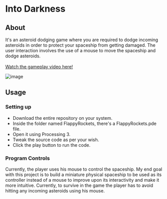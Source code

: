# Into Darkness

## About
It's an asteroid dodging game where you are required to dodge incoming asteroids in order to protect your spaceship from getting damaged. The user interaction involves the use of a mouse to move the spaceship and dodge asteroids.
<br><br>
[Watch the gameplay video here!](https://www.youtube.com/watch?v=H9chWg-RbNc)

![image](https://user-images.githubusercontent.com/28980632/54675911-82b0aa80-4b25-11e9-90b4-0735db7a3e6f.png)

## Usage
### Setting up
- Download the entire repository on your system.
- Inside the folder named FlappyRockets, there's a FlappyRockets.pde file.
- Open it using Processing 3.
- Tweak the source code as per your wish.
- Click the play button to run the code.
### Program Controls
Currently, the player uses his mouse to control the spaceship. My end goal with this project is to build a miniature physical spaceship to be used as its controller instead of a mouse to improve upon its interactivity and make it more intuitive. Currently, to survive in the game the player has to avoid hitting any incoming asteroids using his mouse.
